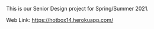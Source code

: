 This is our Senior Design project for Spring/Summer 2021. 

Web Link: https://hotbox14.herokuapp.com/